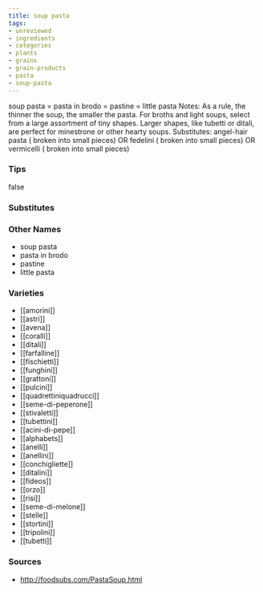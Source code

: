 ```yaml
---
title: soup pasta
tags:
- unreviewed
- ingredients
- categories
- plants
- grains
- grain-products
- pasta
- soup-pasta
---
```

soup pasta = pasta in brodo = pastine = little pasta Notes: As a rule, the thinner the soup, the smaller the pasta. For broths and light soups, select from a large assortment of tiny shapes. Larger shapes, like tubetti or ditali, are perfect for minestrone or other hearty soups. Substitutes: angel-hair pasta ( broken into small pieces) OR fedelini ( broken into small pieces) OR vermicelli ( broken into small pieces)

### Tips
false

### Substitutes


### Other Names

* soup pasta
* pasta in brodo
* pastine
* little pasta

### Varieties

* [[amorini]]
* [[astri]]
* [[avena]]
* [[coralli]]
* [[ditali]]
* [[farfalline]]
* [[fischietti]]
* [[funghini]]
* [[grattoni]]
* [[pulcini]]
* [[quadrettiniquadrucci]]
* [[seme-di-peperone]]
* [[stivaletti]]
* [[tubettini]]
* [[acini-di-pepe]]
* [[alphabets]]
* [[anelli]]
* [[anellini]]
* [[conchigliette]]
* [[ditalini]]
* [[fideos]]
* [[orzo]]
* [[risi]]
* [[seme-di-melone]]
* [[stelle]]
* [[stortini]]
* [[tripolini]]
* [[tubetti]]

### Sources
* http://foodsubs.com/PastaSoup.html
